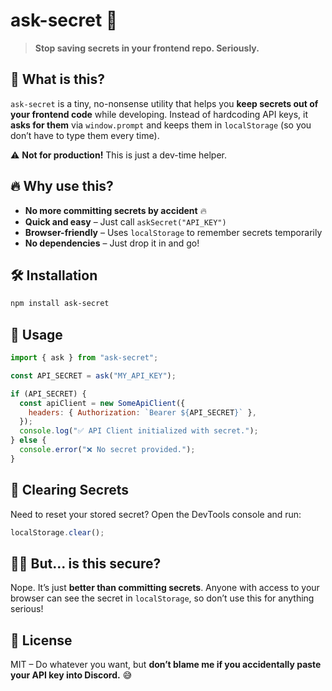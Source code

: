 # ask-secret 🔑

> **Stop saving secrets in your frontend repo. Seriously.**

## 🚀 What is this?

`ask-secret` is a tiny, no-nonsense utility that helps you **keep secrets out of your frontend code** while developing. Instead of hardcoding API keys, it **asks for them** via `window.prompt` and keeps them in `localStorage` (so you don’t have to type them every time).

⚠️ **Not for production!** This is just a dev-time helper.

## 🔥 Why use this?

- **No more committing secrets by accident** 🔥
- **Quick and easy** – Just call `askSecret("API_KEY")`
- **Browser-friendly** – Uses `localStorage` to remember secrets temporarily
- **No dependencies** – Just drop it in and go!

## 🛠 Installation

```sh
npm install ask-secret
```

## 🎯 Usage

```js
import { ask } from "ask-secret";

const API_SECRET = ask("MY_API_KEY");

if (API_SECRET) {
  const apiClient = new SomeApiClient({
    headers: { Authorization: `Bearer ${API_SECRET}` },
  });
  console.log("✅ API Client initialized with secret.");
} else {
  console.error("❌ No secret provided.");
}
```

## 🛑 Clearing Secrets

Need to reset your stored secret? Open the DevTools console and run:

```js
localStorage.clear();
```

## 🏴‍☠️ But... is this secure?

Nope. It’s just **better than committing secrets**. Anyone with access to your browser can see the secret in `localStorage`, so don’t use this for anything serious!

## 📜 License

MIT – Do whatever you want, but **don’t blame me if you accidentally paste your API key into Discord.** 😅
